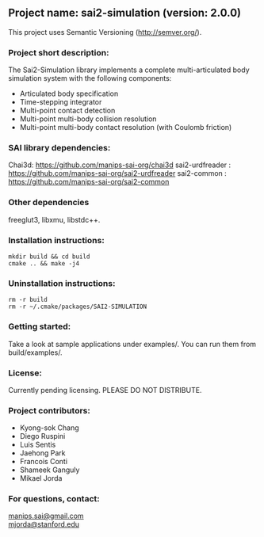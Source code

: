 ## Project name: sai2-simulation (version: 2.0.0)
This project uses Semantic Versioning (http://semver.org/).

### Project short description:
The Sai2-Simulation library implements a complete multi-articulated body 
simulation system with the following components:

* Articulated body specification
* Time-stepping integrator
* Multi-point contact detection
* Multi-point multi-body collision resolution
* Multi-point multi-body contact resolution (with Coulomb friction)

### SAI library dependencies:
Chai3d: https://github.com/manips-sai-org/chai3d
sai2-urdfreader : https://github.com/manips-sai-org/sai2-urdfreader
sai2-common : https://github.com/manips-sai-org/sai2-common

### Other dependencies
freeglut3, libxmu, libstdc++.

### Installation instructions:
```
mkdir build && cd build
cmake .. && make -j4
```

### Uninstallation instructions: 
```
rm -r build
rm -r ~/.cmake/packages/SAI2-SIMULATION
```

### Getting started:
Take a look at sample applications under examples/.
You can run them from build/examples/.

### License:
Currently pending licensing. PLEASE DO NOT DISTRIBUTE.

### Project contributors:

* Kyong-sok Chang
* Diego Ruspini
* Luis Sentis
* Jaehong Park
* Francois Conti
* Shameek Ganguly
* Mikael Jorda

### For questions, contact:
manips.sai@gmail.com  
mjorda@stanford.edu  
